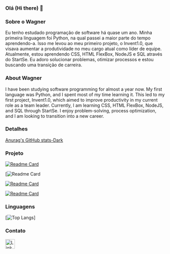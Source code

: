 ### Olá (Hi there) 👋

### Sobre o Wagner
Eu tenho estudado programação de software há quase um ano. Minha primeira linguagem foi Python, na qual passei a maior parte do tempo aprendendo-a. Isso me levou ao meu primeiro projeto, o Invent1.0, que visava aumentar a produtividade no meu cargo atual como líder de equipe. Atualmente, estou aprendendo CSS, HTML FlexBox, NodeJS e SQL através do StartSe. Eu adoro solucionar problemas, otimizar processos e estou buscando uma transição de carreira.

### About Wagner
I have been studying software programming for almost a year now. My first language was Python, and I spent most of my time learning it. This led to my first project, Invent1.0, which aimed to improve productivity in my current role as a team leader. Currently, I am learning CSS, HTML FlexBox, NodeJS, and SQL through StartSe. I enjoy problem-solving, process optimization, and I am looking to transition into a new career.

### Detalhes

[Anurag's GitHub stats-Dark](https://github-readme-stats.vercel.app/api?username=WagDevX&show_icons=true&theme=dark#gh-dark-mode-only)

### Projeto
[![Readme Card](https://github-readme-stats.vercel.app/api/pin/?username=WagDevX&repo=meu-site-portfolio&theme=dark#gh-dark-mode-only)](https://github.com/WagDevX/meu-site-portfolio)

[![Readme Card](https://github-readme-stats.vercel.app/api/pin/?username=WagDevX&repo=TikTok-Clone&theme=dark#gh-dark-mode-only)

[![Readme Card](https://github-readme-stats.vercel.app/api/pin/?username=WagDevX&repo=InventarioV1.0&theme=dark#gh-dark-mode-only)](https://github.com/Hellzito/TikTok-Clone)

[![Readme Card](https://github-readme-stats.vercel.app/api/pin/?username=WagDevX&repo=kivy_venv&theme=dark#gh-dark-mode-only)](https://github.com/WagDevX/kivy_venv)

### Linguagens

[![Top Langs](https://github-readme-stats.vercel.app/api/top-langs/?username=WagDevX&theme=dark#gh-dark-mode-only)]

### Contato

[<img src='https://img.shields.io/badge/LinkedIn-007785?style=for-the-badges&logo=linkedin&locoColor=white' alt='Linkedin' height='30'>](https://www.linkedin.com/in/wagner-de-araujo-7b2854118/)
